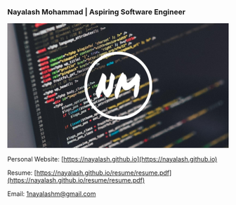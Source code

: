 ### Nayalash Mohammad | Aspiring Software Engineer

<img src="https://github.com/Nayalash/Nayalash/blob/master/bg.jpeg"></img>


Personal Website: [https://nayalash.github.io](https://nayalash.github.io)

Resume: [https://nayalash.github.io/resume/resume.pdf](https://nayalash.github.io/resume/resume.pdf)

Email: [1nayalashm@gmail.com](mailto:1nayalashm@gmail.com])
